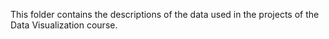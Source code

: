 This folder contains the descriptions of the data used in the projects of the Data Visualization course. 
